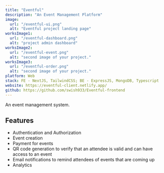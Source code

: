 ```yaml
---
title: "Eventful"
description: "An Event Management Platform"
image:
  url: "/eventful-ui.png"
  alt: "Eventful project landing page"
worksImage1:
  url: "/eventful-dashboard.png"
  alt: "project admin dashboard"
worksImage2:
  url: "/eventful-event.png"
  alt: "second image of your project."
worksImage3:
  url: "/eventful-order.png"
  alt: "second image of your project."
platform: Web
stack: FE - NextJS, TailwindCSS; BE - ExpressJS, MongoDB, Typescript
website: https://eventful-client.netlify.app/
github: https://github.com/swish933/Eventful-frontend
---
```


An event management system.

## Features

- Authentication and Authorization
- Event creation
- Payment for events
- QR code generation to verify that an attendee is valid and can have access to an event
- Email notifications to remind attendees of events that are coming up
- Analytics
